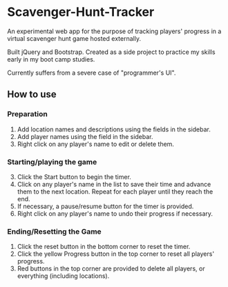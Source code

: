 # Scavenger-Hunt-Tracker

An experimental web app for the purpose of tracking players' progress in a virtual scavenger hunt game hosted externally.

Built jQuery and Bootstrap. Created as a side project to practice my skills early in my boot camp studies.

Currently suffers from a severe case of "programmer's UI".

## How to use

### Preparation

1. Add location names and descriptions using the fields in the sidebar.
2. Add player names using the field in the sidebar.
3. Right click on any player's name to edit or delete them.

### Starting/playing the game

3. Click the Start button to begin the timer.
4. Click on any player's name in the list to save their time and advance them to the next location. Repeat for each player until they reach the end.
5. If necessary, a pause/resume button for the timer is provided.
6. Right click on any player's name to undo their progress if necessary.

### Ending/Resetting the Game

1. Click the reset button in the bottom corner to reset the timer.
2. Click the yellow Progress button in the top corner to reset all players' progress.
3. Red buttons in the top corner are provided to delete all players, or everything (including locations).
